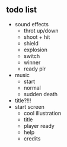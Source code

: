 ## todo list

<!-- - plr.car variable -->
<!-- - random player color -->
<!-- - offset attack range -->
<!-- - global brake -->
<!-- - out of bounds brake -->
<!-- - attack logic -->
<!-- - health logic -->
<!-- - collision logic -->
<!-- - sudden death? -->
<!-- - explosion animation -->
<!-- - background -->
<!-- - SHIELD -->
  <!-- - hold x to shield -->
  <!-- - only active car -->
  <!-- - no shooting while shielding -->
  <!-- - limited time -->
  <!-- - chip damage -->
  <!-- - emergency brake = x+z -->
  <!-- - UI/gfx -->
<!-- - UI feedback -->
  <!-- - blinking lights -->
  <!-- - blinking alerts -->
  <!-- - which car i switch 2 -->
  <!-- - countdown -->
  <!-- - smaller death circle -->
- sound effects
  - throt up/down
  - shoot + hit
  - shield
  - explosion
  - switch
  - winner
  - ready plr
- music
  - start
  - normal
  - sudden death
- title?!!!
- start screen
  - cool illustration
  - title
  - player ready
  - help
  - credits
<!-- - win screen -->

